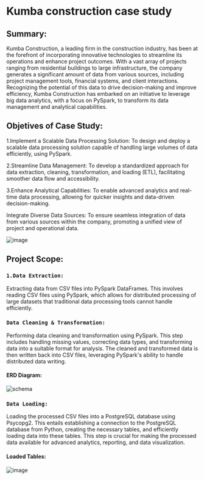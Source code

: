 # Kumba construction case study

 ## Summary:
 Kumba Construction, a leading firm in the construction industry, has been at the forefront of incorporating innovative technologies to streamline its operations and enhance project outcomes. With a vast array of projects ranging from residential buildings to large infrastructure, the company generates a significant amount of data from various sources, including project management tools, financial systems, and client interactions. Recognizing the potential of this data to drive decision-making and improve efficiency, Kumba Construction has embarked on an initiative to leverage big data analytics, with a focus on PySpark, to transform its data management and analytical capabilities.


## Objetives of Case Study:
1.Implement a Scalable Data Processing Solution: To design and deploy a scalable data processing solution capable of handling large volumes of data efficiently, using PySpark.

2.Streamline Data Management: To develop a standardized approach for data extraction, cleaning, transformation, and loading (ETL), facilitating smoother data flow and accessibility.

3.Enhance Analytical Capabilities: To enable advanced analytics and real-time data processing, allowing for quicker insights and data-driven decision-making.

Integrate Diverse Data Sources: To ensure seamless integration of data from various sources within the company, promoting a unified view of project and operational data.

![image](https://github.com/user-attachments/assets/a378d520-d3ef-4c92-a9d5-b457a4694d0c)


## Project Scope:

### `1.Data Extraction:`
Extracting data from CSV files into PySpark DataFrames. This involves reading CSV files using PySpark, which allows for distributed processing of large datasets that traditional data processing tools cannot handle efficiently.

### `Data Cleaning & Transformation:`
Performing data cleaning and transformation using PySpark. This step includes handling missing values, correcting data types, and transforming data into a suitable format for analysis. The cleaned and transformed data is then written back into CSV files, leveraging PySpark's ability to handle distributed data writing.

#### ERD Diagram:

![schema](https://github.com/user-attachments/assets/3694627f-e0d1-492a-93b2-3d8c613811fe)

### `Data Loading:`
Loading the processed CSV files into a PostgreSQL database using Psycopg2. This entails establishing a connection to the PostgreSQL database from Python, creating the necessary tables, and efficiently loading data into these tables. This step is crucial for making the processed data available for advanced analytics, reporting, and data visualization.

#### Loaded Tables:

![image](https://github.com/user-attachments/assets/ecf20c65-40d0-4dbe-ae67-e5147b8d5977)









